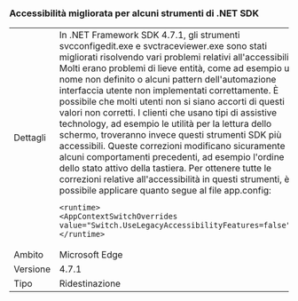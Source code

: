 ### <a name="improved-accessibility-for-some-net-sdk-tools"></a>Accessibilità migliorata per alcuni strumenti di .NET SDK

|   |   |
|---|---|
|Dettagli|In .NET Framework SDK 4.7.1, gli strumenti svcconfigedit.exe e svctraceviewer.exe sono stati migliorati risolvendo vari problemi relativi all'accessibilità. Molti erano problemi di lieve entità, come ad esempio un nome non definito o alcuni pattern dell'automazione interfaccia utente non implementati correttamente. È possibile che molti utenti non si siano accorti di questi valori non corretti. I clienti che usano tipi di assistive technology, ad esempio le utilità per la lettura dello schermo, troveranno invece questi strumenti SDK più accessibili. Queste correzioni modificano sicuramente alcuni comportamenti precedenti, ad esempio l'ordine dello stato attivo della tastiera. Per ottenere tutte le correzioni relative all'accessibilità in questi strumenti, è possibile applicare quanto segue al file app.config:<pre><code class="language-xml">&lt;runtime&gt;&#13;&#10;&lt;AppContextSwitchOverrides value=&quot;Switch.UseLegacyAccessibilityFeatures=false&quot;/&gt;&#13;&#10;&lt;/runtime&gt;&#13;&#10;</code></pre>|
|Ambito|Microsoft Edge|
|Versione|4.7.1|
|Tipo|Ridestinazione|

